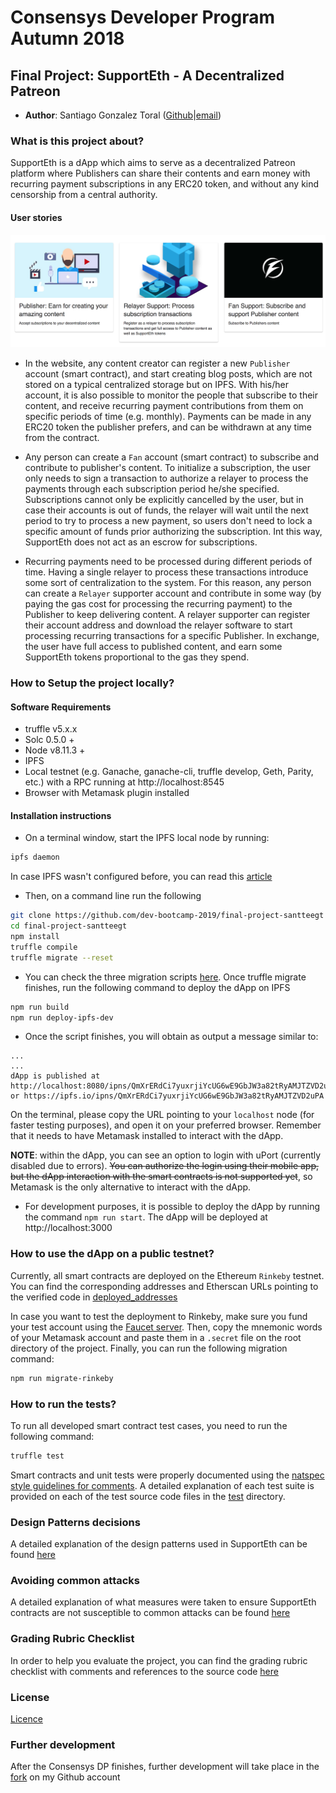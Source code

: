 
# Consensys Developer Program Autumn 2018

## Final Project: SupportEth - A Decentralized Patreon

* **Author**: Santiago Gonzalez Toral ([Github](https://github.com/santteegt)|[email](mailto:hernangt12re3@gmail.com))

### What is this project about?

SupportEth is a dApp which aims to serve as a decentralized Patreon platform where Publishers can share their contents and earn money with recurring payment subscriptions in any ERC20 token, and without any kind censorship from a central authority.

#### User stories

![User Stories](resources/user_stories.png)

* In the website, any content creator can register a new `Publisher` account (smart contract), and start creating blog posts, which are not stored on a typical centralized storage but on IPFS. With his/her account, it is also possible to monitor the people that subscribe to their content, and receive recurring payment contributions from them on specific periods of time (e.g. monthly). Payments can be made in any ERC20 token the publisher prefers, and can be withdrawn at any time from the contract.

* Any person can create a `Fan` account (smart contract) to subscribe and contribute to publisher's content. To initialize a subscription, the user only needs to sign a transaction to authorize a relayer to process the payments through each subscription period he/she specified. Subscriptions cannot only be explicitly cancelled by the user, but in case their accounts is out of funds, the relayer will wait until the next period to try to process a new payment, so users don't need to lock a specific amount of funds prior authorizing the subscription. Int this way, SupportEth does not act as an escrow for subscriptions.

* Recurring payments need to be processed during different periods of time. Having a single relayer to process these transactions introduce some sort of centralization to the system. For this reason, any person can create a `Relayer` supporter account and contribute in some way (by paying the gas cost for processing the recurring payment) to the Publisher to keep delivering content. A relayer supporter can register their account address and download the relayer software to start processing recurring transactions for a specific Publisher. In exchange, the user have full access to published content, and earn some SupportEth tokens proportional to the gas they spend.

### How to Setup the project locally?

#### Software Requirements

* truffle v5.x.x
* Solc 0.5.0 +
* Node v8.11.3 +
* IPFS
* Local testnet (e.g. Ganache, ganache-cli, truffle develop, Geth, Parity, etc.) with a RPC running at http://localhost:8545
* Browser with Metamask plugin installed

#### Installation instructions

* On a terminal window, start the IPFS local node by running:

```bash
ipfs daemon
```

In case IPFS wasn't configured before, you can read this [article](https://medium.com/coinmonks/how-to-add-site-to-ipfs-and-ipns-f121b4cfc8ee)

* Then, on a command line run the following

```bash
git clone https://github.com/dev-bootcamp-2019/final-project-santteegt
cd final-project-santteegt
npm install
truffle compile
truffle migrate --reset
```

* You can check the three migration scripts [here](migrations/). Once truffle migrate finishes, run the following command to deploy the dApp on IPFS

```bash
npm run build
npm run deploy-ipfs-dev
```

* Once the script finishes, you will obtain as output a message similar to:

```
...
...
dApp is published at http://localhost:8080/ipns/QmXrERdCi7yuxrjiYcUG6wE9GbJW3a82tRyAMJTZVD2uPA
or https://ipfs.io/ipns/QmXrERdCi7yuxrjiYcUG6wE9GbJW3a82tRyAMJTZVD2uPA
```

On the terminal, please copy the URL pointing to your `localhost` node (for faster testing purposes), and open it on your preferred browser. Remember that it needs to have Metamask installed to interact with the dApp.

**NOTE**: within the dApp, you can see an option to login with uPort (currently disabled due to errors). ~~You can authorize the login using their mobile app, but the dApp interaction with the smart contracts is not supported yet~~, so Metamask is the only alternative to interact with the dApp.

* For development purposes, it is possible to deploy the dApp by running the command `npm run start`. The dApp will be deployed at http://localhost:3000

### How to use the dApp on a public testnet?

Currently, all smart contracts are deployed on the Ethereum `Rinkeby` testnet. You can find the corresponding addresses and Etherscan URLs pointing to the verified code in [deployed_addresses](deployed_addresses.md)

In case you want to test the deployment to Rinkeby, make sure you fund your test account using the [Faucet server](https://faucet.rinkeby.io). Then, copy the mnemonic words of your Metamask account and paste them in a `.secret` file on the root directory of the project. Finally, you can run the following migration command:

```bash
npm run migrate-rinkeby
```

### How to run the tests?

To run all developed smart contract test cases, you need to run the following command:

```bash
truffle test
```

Smart contracts and unit tests were properly documented using the [natspec style guidelines for comments](https://solidity.readthedocs.io/en/v0.5.2/style-guide.html#natspec). A detailed explanation of each test suite is provided on each of the test source code files in the [test](test/) directory.

### Design Patterns decisions

A detailed explanation of the design patterns used in SupportEth can be found [here](design_patterns_decisions.md)

### Avoiding common attacks

A detailed explanation of what measures were taken to ensure SupportEth contracts are not susceptible to common attacks can be found [here](avoiding_common_attacks.md)

### Grading Rubric Checklist

In order to help you evaluate the project, you can find the grading rubric checklist with comments and references to the source code [here](grading_rubric.md)

### License

[Licence](LICENSE)

### Further development

After the Consensys DP finishes, further development will take place in the [fork](https://github.com/santteegt/final-project-santteegt) on my Github account
